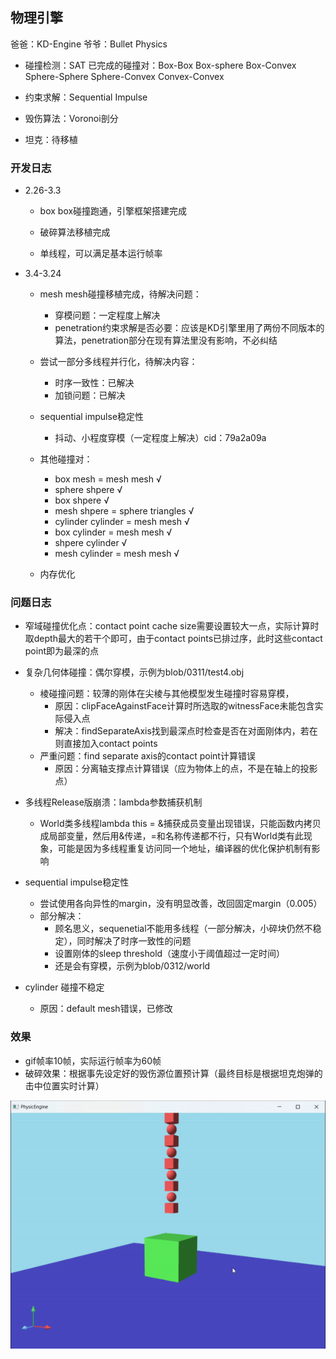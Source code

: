 ## 物理引擎

爸爸：KD-Engine  爷爷：Bullet Physics

- 碰撞检测：SAT
  已完成的碰撞对：Box-Box Box-sphere Box-Convex Sphere-Sphere Sphere-Convex Convex-Convex

- 约束求解：Sequential Impulse

- 毁伤算法：Voronoi剖分

- 坦克：待移植

### 开发日志

- 2.26-3.3
  
  - box box碰撞跑通，引擎框架搭建完成
  
  - 破碎算法移植完成
  
  - 单线程，可以满足基本运行帧率

- 3.4-3.24
  - mesh mesh碰撞移植完成，待解决问题：
    - 穿模问题：一定程度上解决
    - penetration约束求解是否必要：应该是KD引擎里用了两份不同版本的算法，penetration部分在现有算法里没有影响，不必纠结

  - 尝试一部分多线程并行化，待解决内容：
    - 时序一致性：已解决
    - 加锁问题：已解决
  
  - sequential impulse稳定性
    - 抖动、小程度穿模（一定程度上解决）cid：79a2a09a
  
  - 其他碰撞对：
    - box mesh = mesh mesh √
    - sphere shpere √
    - box shpere √
    - mesh shpere = sphere triangles √
    - cylinder cylinder = mesh mesh √
    - box cylinder = mesh mesh √
    - shpere cylinder √
    - mesh cylinder = mesh mesh √

  - 内存优化

### 问题日志

- 窄域碰撞优化点：contact point cache size需要设置较大一点，实际计算时取depth最大的若干个即可，由于contact points已排过序，此时这些contact point即为最深的点

- 复杂几何体碰撞：偶尔穿模，示例为blob/0311/test4.obj
  - 棱碰撞问题：较薄的刚体在尖棱与其他模型发生碰撞时容易穿模，
    - 原因：clipFaceAgainstFace计算时所选取的witnessFace未能包含实际侵入点
    - 解决：findSeparateAxis找到最深点时检查是否在对面刚体内，若在则直接加入contact points
  - 严重问题：find separate axis的contact point计算错误 
    - 原因：分离轴支撑点计算错误（应为物体上的点，不是在轴上的投影点）

- 多线程Release版崩溃：lambda参数捕获机制
  - World类多线程lambda this = &捕获成员变量出现错误，只能函数内拷贝成局部变量，然后用&传递，=和名称传递都不行，只有World类有此现象，可能是因为多线程重复访问同一个地址，编译器的优化保护机制有影响

- sequential impulse稳定性
  - 尝试使用各向异性的margin，没有明显改善，改回固定margin（0.005）
  - 部分解决：
    - 顾名思义，sequenetial不能用多线程（一部分解决，小碎块仍然不稳定），同时解决了时序一致性的问题
    - 设置刚体的sleep threshold（速度小于阈值超过一定时间）
    - 还是会有穿模，示例为blob/0312/world

- cylinder 碰撞不稳定
  - 原因：default mesh错误，已修改

### 效果

- gif帧率10帧，实际运行帧率为60帧
- 破碎效果：根据事先设定好的毁伤源位置预计算（最终目标是根据坦克炮弹的击中位置实时计算）

![demo.gif](./screenshots/demo.gif)
